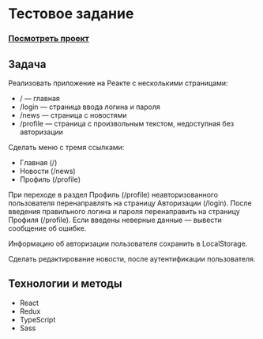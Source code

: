 # Тестовое задание

### [Посмотреть проект][1]

## Задача
Реализовать приложение на Реакте с несколькими страницами:
- / — главная
- /login — страница ввода логина и пароля
- /news — страница с новостями
- /profile — страница с произвольным текстом, недоступная без авторизации

Сделать меню с тремя ссылками:
- Главная (/)
- Новости (/news)
- Профиль (/profile)

При переходе в раздел Профиль (/profile) неавторизованного пользователя перенаправлять на страницу Авторизации (/login). После введения правильного логина и пароля перенаправить на страницу Профиля (/profile). Если введены неверные данные — вывести сообщение об ошибке.

Информацию об авторизации пользователя сохранить в LocalStorage.

Сделать редактирование новости, после аутентификации пользователя.

## Технологии и методы
- React
- Redux
- TypeScript
- Sass

[1]: https://perkenton.github.io/login-news-pages/